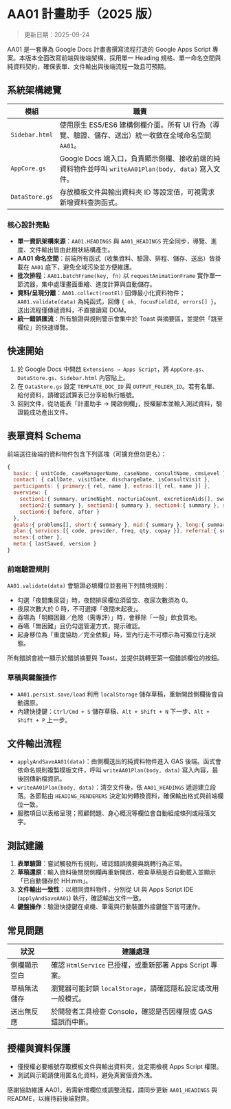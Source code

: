# AA01 計畫助手（2025 版）

> 更新日期：2025-09-24

AA01 是一套專為 Google Docs 計畫書撰寫流程打造的 Google Apps Script 專案。本版本全面改寫前端與後端架構，採用單一 Heading 規格、單一命名空間與純資料契約，確保表單、文件輸出與後端流程一致且可預期。

## 系統架構總覽

| 模組 | 職責 |
| ---- | ---- |
| `Sidebar.html` | 使用原生 ES5/ES6 建構側欄介面。所有 UI 行為（導覽、驗證、儲存、送出）統一收斂在全域命名空間 `AA01`。 |
| `AppCore.gs` | Google Docs 端入口，負責顯示側欄、接收前端的純資料物件並呼叫 `writeAA01Plan(body, data)` 寫入文件。 |
| `DataStore.gs` | 存放模板文件與輸出資料夾 ID 等設定值，可視需求新增資料查詢函式。 |

### 核心設計亮點

- **單一資訊架構來源**：`AA01.HEADINGS` 與 `AA01_HEADINGS` 完全同步，導覽、進度、文件輸出皆由此樹狀結構產生。
- **AA01 命名空間**：前端所有函式（收集資料、驗證、排程、儲存、送出）皆掛載在 `AA01` 底下，避免全域污染並方便維護。
- **批次排程**：`AA01.batchFrame(key, fn)` 以 `requestAnimationFrame` 實作單一節流器，集中處理畫面重繪、進度計算與自動儲存。
- **資料/呈現分離**：`AA01.collect(rootEl)` 回傳最小化資料物件；`AA01.validate(data)` 為純函式，回傳 `{ ok, focusFieldId, errors[] }`。送出流程僅傳遞資料，不直接讀寫 DOM。
- **統一錯誤匯流**：所有驗證與規則警示會集中於 Toast 與摘要區，並提供「跳至欄位」的快速導覽。

## 快速開始

1. 於 Google Docs 中開啟 `Extensions → Apps Script`，將 `AppCore.gs`、`DataStore.gs`、`Sidebar.html` 內容貼上。
2. 在 `DataStore.gs` 設定 `TEMPLATE_DOC_ID` 與 `OUTPUT_FOLDER_ID`。若有名單、給付資料，請確認試算表已分享給執行帳號。
3. 回到文件，從功能表「計畫助手 → 開啟側欄」，授權腳本並輸入測試資料，驗證能成功產出文件。

## 表單資料 Schema

前端送往後端的資料物件包含下列區塊（可擴充但勿更名）：

```javascript
{
  basic: { unitCode, caseManagerName, caseName, consultName, cmsLevel },
  contact: { callDate, visitDate, dischargeDate, isConsultVisit },
  participants: { primary:{ rel, name }, extras:[{ rel, name }] },
  overview: {
    section1:{ summary, urineNight, nocturiaCount, excretionAids[], swallow, dietTexture[], feedingTubes[], transfer, walkIndoor },
    section2:{ summary }, section3:{ summary }, section4:{ summary }, section5:{ summary },
    section6:{ before, after }
  },
  goals:{ problems[], short:{ summary }, mid:{ summary }, long:{ summary }, previewText },
  plan:{ services:[{ code, provider, freq, qty, copay }], referral:{ summary }, emergencyNote },
  notes:{ other },
  meta:{ lastSaved, version }
}
```

### 前端驗證規則

`AA01.validate(data)` 會驗證必填欄位並套用下列情境規則：

- 勾選「夜間集尿袋」時，夜間排尿欄位須留空、夜尿次數須為 0。
- 夜尿次數大於 0 時，不可選擇「夜間未起夜」。
- 吞嚥為「明顯困難／危險（需專評）」時，會移除「一般」飲食質地。
- 吞嚥「無困難」且仍勾選管灌方式，提示確認。
- 起身移位為「重度協助／完全依賴」時，室內行走不可標示為可獨立行走狀態。

所有錯誤會統一顯示於錯誤摘要與 Toast，並提供跳轉至第一個錯誤欄位的按鈕。

### 草稿與鍵盤操作

- `AA01.persist.save/load` 利用 `localStorage` 儲存草稿，重新開啟側欄後會自動還原。
- 內建快捷鍵：`Ctrl/Cmd + S` 儲存草稿、`Alt + Shift + N` 下一步、`Alt + Shift + P` 上一步。

## 文件輸出流程

- `applyAndSaveAA01(data)`：由側欄送出的純資料物件進入 GAS 後端。函式會依命名規則複製模板文件，呼叫 `writeAA01Plan(body, data)` 寫入內容，最後回傳新檔資訊。
- `writeAA01Plan(body, data)`：清空文件後，依 `AA01_HEADINGS` 遞迴建立段落。各節點由 `HEADING_RENDERERS` 決定如何轉換資料，確保輸出格式與前端欄位一致。
- 服務項目以表格呈現；照顧問題、身心概況等欄位會自動組成條列或段落文字。

## 測試建議

1. **表單驗證**：嘗試觸發所有規則，確認錯誤摘要與跳轉行為正常。
2. **草稿還原**：輸入資料後關閉側欄再重新開啟，檢查草稿是否自動載入並顯示「已自動儲存於 HH:mm」。
3. **文件輸出一致性**：以相同資料物件，分別從 UI 與 Apps Script IDE (`applyAndSaveAA01`) 執行，確認輸出文件一致。
4. **鍵盤操作**：驗證快捷鍵在桌機、筆電與行動裝置外接鍵盤下皆可運作。

## 常見問題

| 狀況 | 建議處理 |
| ---- | -------- |
| 側欄顯示空白 | 確認 `HtmlService` 已授權，或重新部署 Apps Script 專案。 |
| 草稿無法儲存 | 瀏覽器可能封鎖 `localStorage`，請確認隱私設定或改用一般模式。 |
| 送出無反應 | 於開發者工具檢查 Console，確認是否因權限或 GAS 錯誤而中斷。 |

## 授權與資料保護

- 僅授權必要帳號存取模板文件與輸出資料夾，並定期檢視 Apps Script 權限。
- 測試與示範請使用匿名化資料，避免真實個資外洩。

感謝協助維護 AA01，若需新增欄位或調整流程，請同步更新 `AA01_HEADINGS` 與 README，以維持前後端對齊。 
